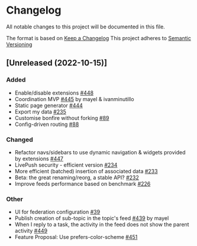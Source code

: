 # Changelog
All notable changes to this project will be documented in this file.

The format is based on [Keep a Changelog](https://keepachangelog.com/en/1.0.0/)
This project adheres to [Semantic Versioning](https://semver.org/spec/v2.0.0.html)

## [Unreleased (2022-10-15)]
### Added
- Enable/disable extensions [#448](https://github.com/bonfire-networks/bonfire-app/issues/448) 
- Coordination MVP [#445](https://github.com/bonfire-networks/bonfire-app/issues/445) by mayel & ivanminutillo
- Static page generator [#444](https://github.com/bonfire-networks/bonfire-app/issues/444) 
- Export my data [#235](https://github.com/bonfire-networks/bonfire-app/issues/235) 
- Customise bonfire without forking [#89](https://github.com/bonfire-networks/bonfire-app/issues/89) 
- Config-driven routing [#88](https://github.com/bonfire-networks/bonfire-app/issues/88) 

### Changed
- Refactor navs/sidebars to use dynamic navigation & widgets provided by extensions [#447](https://github.com/bonfire-networks/bonfire-app/issues/447) 
- LivePush security - efficient version [#234](https://github.com/bonfire-networks/bonfire-app/issues/234) 
- More efficient (batched) insertion of associated data [#233](https://github.com/bonfire-networks/bonfire-app/issues/233) 
- Beta: the great renaming/reorg, a stable API? [#232](https://github.com/bonfire-networks/bonfire-app/issues/232) 
- Improve feeds performance based on benchmark [#226](https://github.com/bonfire-networks/bonfire-app/issues/226) 

### Other
- UI for federation configuration [#39](https://github.com/bonfire-networks/bonfire-app/issues/39) 
- Publish creation of sub-topic in the topic's feed [#439](https://github.com/bonfire-networks/bonfire-app/issues/439) by mayel
- When I reply to a task, the activity in the feed does not show the parent activity [#449](https://github.com/bonfire-networks/bonfire-app/issues/449) 
- Feature Proposal: Use prefers-color-scheme [#451](https://github.com/bonfire-networks/bonfire-app/issues/451) 

